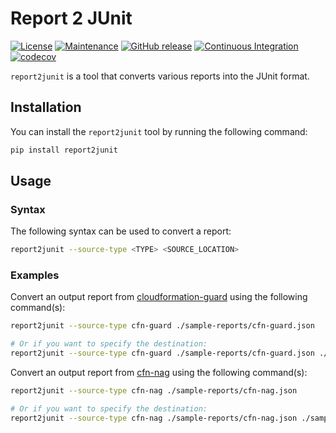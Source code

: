 # Report 2 JUnit

[![License](https://img.shields.io/badge/License-MIT-green.svg)](./LICENSE.md)
[![Maintenance](https://img.shields.io/badge/Maintained-yes-green.svg)](https://github.com/Nr18/report2junit/graphs/commit-activity)
[![GitHub release](https://img.shields.io/github/release/Nr18/report2junit.svg)](https://github.com/Nr18/report2junit/releases/)
[![Continuous Integration](https://github.com/Nr18/report2junit/actions/workflows/ci.yml/badge.svg)](https://github.com/Nr18/report2junit/actions/workflows/ci.yml)
[![codecov](https://codecov.io/gh/Nr18/report2junit/branch/main/graph/badge.svg?token=RMPJ8DBMKZ)](https://codecov.io/gh/Nr18/report2junit)

`report2junit` is a tool that converts various reports into the JUnit format.

## Installation

You can install the `report2junit` tool by running the following command:

```bash
pip install report2junit
```

## Usage

### Syntax

The following syntax can be used to convert a report:

```bash
report2junit --source-type <TYPE> <SOURCE_LOCATION>
```

### Examples

Convert an output report from [cloudformation-guard](https://github.com/aws-cloudformation/cloudformation-guard) using
the following command(s):

```bash
report2junit --source-type cfn-guard ./sample-reports/cfn-guard.json

# Or if you want to specify the destination:
report2junit --source-type cfn-guard ./sample-reports/cfn-guard.json ./sample-reports/cfn-guard-other-destination.xml
```

Convert an output report from [cfn-nag](https://github.com/stelligent/cfn_nag) using
the following command(s):

```bash
report2junit --source-type cfn-nag ./sample-reports/cfn-nag.json

# Or if you want to specify the destination:
report2junit --source-type cfn-nag ./sample-reports/cfn-nag.json ./sample-reports/cfn-nag-other-destination.xml
```
